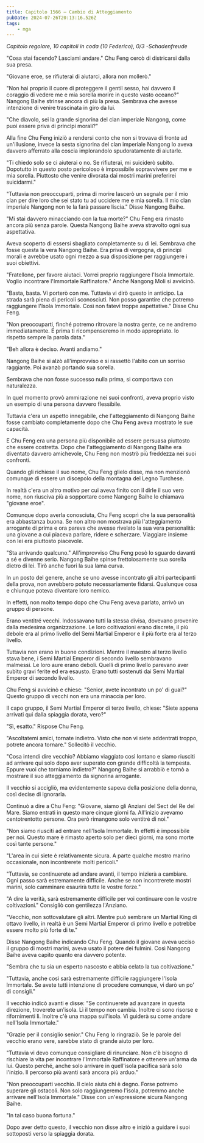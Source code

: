 ```yaml
---
title: Capitolo 1566 – Cambio di Atteggiamento
pubDate: 2024-07-26T20:13:16.526Z
tags:
    - mga
---
```



<em>Capitolo regolare,
10 capitoli in coda (10 Federico), 0/3
-Schadenfreude</em>


"Cosa stai facendo? Lasciami andare." Chu Feng cercò di districarsi dalla sua presa.


"Giovane eroe, se rifiuterai di aiutarci, allora non mollerò."


"Non hai proprio il cuore di proteggere il gentil sesso, hai davvero il coraggio di vedere me e mia sorella morire in questo vasto oceano?" Nangong Baihe strinse ancora di più la presa. Sembrava che avesse intenzione di venire trascinata in giro da lui.


"Che diavolo, sei la grande signorina del clan imperiale Nangong, come puoi essere priva di princìpi morali?"


Alla fine Chu Feng iniziò a rendersi conto che non si trovava di fronte ad un'illusione, invece la sesta signorina del clan imperiale Nangong lo aveva davvero afferrato alla coscia implorandolo spudoratamente di aiutarle.


"Ti chiedo solo se ci aiuterai o no. Se rifiuterai, mi suiciderò subito. Dopotutto in questo posto pericoloso è impossibile sopravvivere per me e mia sorella. Piuttosto che venire divorata dai mostri marini preferirei suicidarmi."


"Tuttavia non preoccuparti, prima di morire lascerò un segnale per il mio clan per dire loro che sei stato tu ad uccidere me e mia sorella. Il mio clan imperiale Nangong non te la farà passare liscia." Disse Nangong Baihe.


"Mi stai davvero minacciando con la tua morte?" Chu Feng era rimasto ancora più senza parole. Questa Nangong Baihe aveva stravolto ogni sua aspettativa.


Aveva scoperto di essersi sbagliato completamente su di lei. Sembrava che fosse questa la vera Nangong Baihe. Era priva di vergogna, di princìpi morali e avrebbe usato ogni mezzo a sua disposizione per raggiungere i suoi obiettivi.


"Fratellone, per favore aiutaci. Vorrei proprio raggiungere l'Isola Immortale. Voglio incontrare l'Immortale Raffinatore." Anche Nangong Moli si avvicinò.


"Basta, basta. Vi porterò con me. Tuttavia vi dirò questo in anticipo. La strada sarà piena di pericoli sconosciuti. Non posso garantire che potremo raggiungere l'Isola Immortale. Così non fatevi troppe aspettative." Disse Chu Feng.


"Non preoccuparti, finché potremo ritrovare la nostra gente, ce ne andremo immediatamente. E prima ti ricompenseremo in modo appropriato. Io rispetto sempre la parola data."


"Beh allora è deciso. Avanti andiamo."


Nangong Baihe si alzò all'improvviso e si rassettò l'abito con un sorriso raggiante. Poi avanzò portando sua sorella.


Sembrava che non fosse successo nulla prima, si comportava con naturalezza.


In quel momento provò ammirazione nei suoi confronti, aveva proprio visto un esempio di una persona davvero flessibile.


Tuttavia c'era un aspetto innegabile, che l'atteggiamento di Nangong Baihe fosse cambiato completamente dopo che Chu Feng aveva mostrato le sue capacità.


E Chu Feng era una persona più disponibile ad essere persuasa piuttosto che essere costretta. Dopo che l'atteggiamento di Nangong Baihe era diventato davvero amichevole, Chu Feng non mostrò più freddezza nei suoi confronti.


Quando gli richiese il suo nome, Chu Feng glielo disse, ma non menzionò comunque di essere un discepolo della montagna del Legno Turchese.


In realtà c'era un altro motivo per cui aveva finito con il dirle il suo vero nome, non riusciva più a sopportare come Nangong Baihe lo chiamava "giovane eroe".


Comunque dopo averla conosciuta, Chu Feng scoprì che la sua personalità era abbastanza buona. Se non altro non mostrava più l'atteggiamento arrogante di prima e ora pareva che avesse rivelato la sua vera personalità: una giovane a cui piaceva parlare, ridere e scherzare. Viaggiare insieme con lei era piuttosto piacevole.


"Sta arrivando qualcuno." All'improvviso Chu Feng posò lo sguardo davanti a sé e divenne serio. Nangong Baihe spinse frettolosamente sua sorella dietro di lei. Tirò anche fuori la sua lama curva.


In un posto del genere, anche se uno avesse incontrato gli altri partecipanti della prova, non avrebbero potuto necessariamente fidarsi. Qualunque cosa e chiunque poteva diventare loro nemico.


In effetti, non molto tempo dopo che Chu Feng aveva parlato, arrivò un gruppo di persone.


Erano ventitré vecchi. Indossavano tutti la stessa divisa, dovevano provenire dalla medesima organizzazione. Le loro coltivazioni erano discrete, il più debole era al primo livello del Semi Martial Emperor e il più forte era al terzo livello.


Tuttavia non erano in buone condizioni. Mentre il maestro al terzo livello stava bene, i Semi Martial Emperor di secondo livello sembravano malmessi. Le loro aure erano deboli. Quelli di primo livello parevano aver subìto gravi ferite ed era esausto. Erano tutti sostenuti dai Semi Martial Emperor di secondo livello.


Chu Feng si avvicinò e chiese: "Senior, avete incontrato un po' di guai?" Questo gruppo di vecchi non era una minaccia per loro.


Il capo gruppo, il Semi Martial Emperor di terzo livello, chiese: "Siete appena arrivati qui dalla spiaggia dorata, vero?"


"Sì, esatto." Rispose Chu Feng.


"Ascoltatemi amici, tornate indietro. Visto che non vi siete addentrati troppo, potrete ancora tornare." Sollecitò il vecchio.


"Cosa intendi dire vecchio? Abbiamo viaggiato così lontano e siamo riusciti ad arrivare qui solo dopo aver superato con grande difficoltà la tempesta. Eppure vuoi che torniamo indietro?" Nangong Baihe si arrabbiò e tornò a mostrare il suo atteggiamento da signorina arrogante.


Il vecchio si accigliò, ma evidentemente sapeva della posizione della donna, così decise di ignorarla.


Continuò a dire a Chu Feng: "Giovane, siamo gli Anziani del Sect del Re del Mare. Siamo entrati in questo mare cinque giorni fa. All'inizio avevamo centotrentotto persone. Ora però rimangono solo ventitré di noi."


"Non siamo riusciti ad entrare nell'Isola Immortale. In effetti è impossibile per noi. Questo mare è rimasto aperto solo per dieci giorni, ma sono morte così tante persone."


"L'area in cui siete è relativamente sicura. A parte qualche mostro marino occasionale, non incontrerete molti pericoli."


"Tuttavia, se continuerete ad andare avanti, il tempo inizierà a cambiare. Ogni passo sarà estremamente difficile. Anche se non incontrerete mostri marini, solo camminare esaurirà tutte le vostre forze."


"A dire la verità, sarà estremamente difficile per voi continuare con le vostre coltivazioni." Consigliò con gentilezza l'Anziano.


"Vecchio, non sottovalutare gli altri. Mentre può sembrare un Martial King di ottavo livello, in realtà è un Semi Martial Emperor di primo livello e potrebbe essere molto più forte di te."


Disse Nangong Baihe indicando Chu Feng. Quando il giovane aveva ucciso il gruppo di mostri marini, aveva usato il potere dei fulmini. Così Nangong Baihe aveva capito quanto era davvero potente.


"Sembra che tu sia un esperto nascosto e abbia celato la tua coltivazione."


"Tuttavia, anche così sarà estremamente difficile raggiungere l'Isola Immortale. Se avete tutti intenzione di procedere comunque, vi darò un po' di consigli."


Il vecchio indicò avanti e disse: "Se continuerete ad avanzare in questa direzione, troverete un'isola. Lì il tempo non cambia. Inoltre ci sono risorse e rifornimenti lì. Inoltre c'è una mappa sull'isola. Vi guiderà su come andare nell'Isola Immortale."


"Grazie per il consiglio senior." Chu Feng lo ringraziò. Se le parole del vecchio erano vere, sarebbe stato di grande aiuto per loro.


"Tuttavia vi devo comunque consigliare di rinunciare. Non c'è bisogno di rischiare la vita per incontrare l'Immortale Raffinatore e ottenere un'arma da lui. Questo perché, anche solo arrivare in quell'isola pacifica sarà solo l'inizio. Il percorso più avanti sarà ancora più arduo."


"Non preoccuparti vecchio. Il cielo aiuta chi è degno. Forse potremo superare gli ostacoli. Non solo raggiungeremo l'isola, potremmo anche arrivare nell'Isola Immortale." Disse con un'espressione sicura Nangong Baihe.


"In tal caso buona fortuna."


Dopo aver detto questo, il vecchio non disse altro e iniziò a guidare i suoi sottoposti verso la spiaggia dorata.
                                


                                



